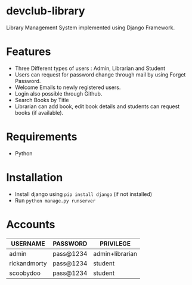 # devclub-library
Library Management System implemented using Django Framework.

# Features
- Three Different types of users : Admin, Librarian and Student
- Users can request for password change through mail by using Forget Password.
- Welcome Emails to newly registered users.
- Login also possible through Github.
- Search Books by Title
- Librarian can add book, edit book details and students can request books (if available).

# Requirements
- Python

# Installation
- Install django using `pip install django` (if not installed)
- Run `python manage.py runserver`

# Accounts

| USERNAME | PASSWORD | PRIVILEGE |
| -------- | -------- | --------- |
| admin    |pass@1234 | admin+librarian | 
| rickandmorty |  pass@1234  | student |
| scoobydoo | pass@1234 | student |
